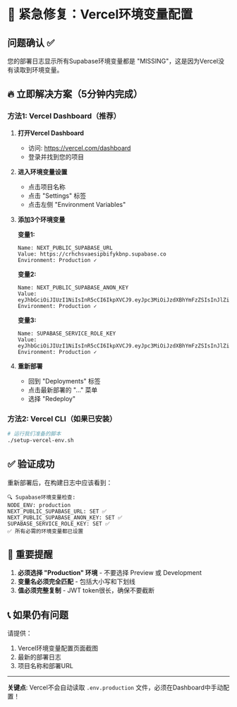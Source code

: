# 🚨 紧急修复：Vercel环境变量配置

## 问题确认 ✅
您的部署日志显示所有Supabase环境变量都是 "MISSING"，这是因为Vercel没有读取到环境变量。

## 🔥 立即解决方案（5分钟内完成）

### 方法1: Vercel Dashboard（推荐）

1. **打开Vercel Dashboard**
   - 访问: https://vercel.com/dashboard
   - 登录并找到您的项目

2. **进入环境变量设置**
   - 点击项目名称
   - 点击 "Settings" 标签
   - 点击左侧 "Environment Variables"

3. **添加3个环境变量**
   
   **变量1:**
   ```
   Name: NEXT_PUBLIC_SUPABASE_URL
   Value: https://crhchsvaesipbifykbnp.supabase.co
   Environment: Production ✓
   ```
   
   **变量2:**
   ```
   Name: NEXT_PUBLIC_SUPABASE_ANON_KEY
   Value: eyJhbGciOiJIUzI1NiIsInR5cCI6IkpXVCJ9.eyJpc3MiOiJzdXBhYmFzZSIsInJlZiI6ImNyaGNoc3ZhZXNpcGJpZnlrYm5wIiwicm9sZSI6ImFub24iLCJpYXQiOjE3NDk2MjkxMjQsImV4cCI6MjA2NTIwNTEyNH0.Vi9DQkdTD9ZgjNfqYUN6Ngar1fPIIiycDsMDaGgaz0o
   Environment: Production ✓
   ```
   
   **变量3:**
   ```
   Name: SUPABASE_SERVICE_ROLE_KEY
   Value: eyJhbGciOiJIUzI1NiIsInR5cCI6IkpXVCJ9.eyJpc3MiOiJzdXBhYmFzZSIsInJlZiI6ImNyaGNoc3ZhZXNpcGJpZnlrYm5wIiwicm9sZSI6InNlcnZpY2Vfcm9sZSIsImlhdCI6MTc0OTYyOTEyNCwiZXhwIjoyMDY1MjA1MTI0fQ.MzmkGXEe8vIrGaW9S0SqfbrUq3kmtu4Q9Piv2rlYK0I
   Environment: Production ✓
   ```

4. **重新部署**
   - 回到 "Deployments" 标签
   - 点击最新部署的 "..." 菜单
   - 选择 "Redeploy"

### 方法2: Vercel CLI（如果已安装）

```bash
# 运行我们准备的脚本
./setup-vercel-env.sh
```

## ✅ 验证成功

重新部署后，在构建日志中应该看到：
```
🔍 Supabase环境变量检查:
NODE_ENV: production
NEXT_PUBLIC_SUPABASE_URL: SET ✅
NEXT_PUBLIC_SUPABASE_ANON_KEY: SET ✅
SUPABASE_SERVICE_ROLE_KEY: SET ✅
✅ 所有必需的环境变量都已设置
```

## 🚨 重要提醒

1. **必须选择 "Production" 环境** - 不要选择 Preview 或 Development
2. **变量名必须完全匹配** - 包括大小写和下划线
3. **值必须完整复制** - JWT token很长，确保不要截断

## 📞 如果仍有问题

请提供：
1. Vercel环境变量配置页面截图
2. 最新的部署日志
3. 项目名称和部署URL

---

**关键点**: Vercel不会自动读取 `.env.production` 文件，必须在Dashboard中手动配置！
